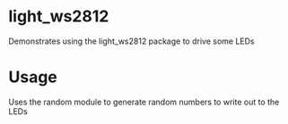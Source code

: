 light_ws2812
============

Demonstrates using the light_ws2812 package to drive some LEDs

Usage
=====

Uses the random module to generate random numbers to write out to the LEDs
